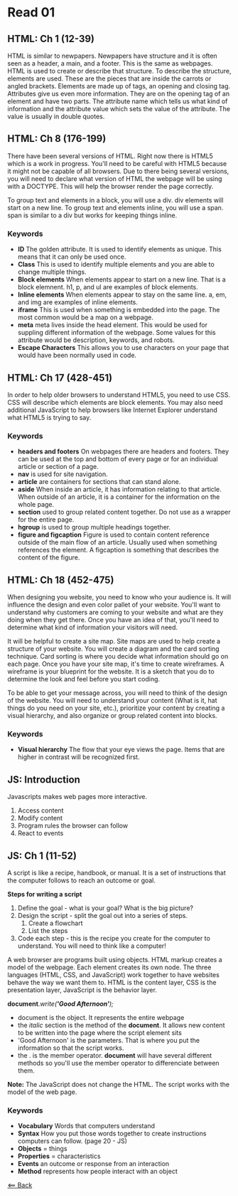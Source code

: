 # Read 01

## HTML: Ch 1 (12-39)
HTML is similar to newpapers. Newpapers have structure and it is often seen as a header, a main, and a footer. This is the same as webpages. HTML is used to create or describe that structure. To describe the structure, elements are used. These are the pieces that are inside the carrots or angled brackets. Elements are made up of tags, an opening and closing tag. Attributes give us even more information. They are on the opening tag of an element and have two parts. The attribute name which tells us what kind of information and the attribute value which sets the value of the attribute. The value is usually in double quotes.

## HTML: Ch 8 (176-199)
There have been several versions of HTML. Right now there is HTML5 which is a work in progress. You'll need to be careful with HTML5 because it might not be capable of all browsers. Due to there being several versions, you will need to declare what version of HTML the webpage will be using with a DOCTYPE. This will help the browser render the page correctly.

To group text and elements in a block, you will use a div. div elements will start on a new line. To group text and elements inline, you will use a span. span is similar to a div but works for keeping things inline.

### Keywords
- **ID** The golden attribute. It is used to identify elements as unique. This means that it can only be used once.
- **Class** This is used to identify multiple elements and you are able to change multiple things. 
- **Block elements** When elements appear to start on a new line. That is a block elemnent. h1, p, and ul are examples of block elements.
- **Inline elements** When elements appear to stay on the same line. a, em, and img are examples of inline elements.
- **iframe** This is used when something is embedded into the page. The most common would be a map on a webpage.
- **meta** meta lives inside the head element. This would be used for suppling different information of the webpage. Some values for this attribute would be description, keywords, and robots.
- **Escape Characters** This allows you to use characters on your page that would have been normally used in code.

## HTML: Ch 17 (428-451)
In order to help older browsers to understand HTML5, you need to use CSS. CSS will describe which elements are block elements. You may also need additional JavaScript to help browsers like Internet Explorer understand what HTML5 is trying to say.

### Keywords
- **headers and footers** On webpages there are headers and footers. They can be used at the top and bottom of every page or for an individual article or section of a page.
- **nav** is used for site navigation.
- **article** are containers for sections that can stand alone. 
- **aside** When inside an article, it has information relating to that article. When outside of an article, it is a container for the information on the whole page.
- **section** used to group related content together. Do not use as a wrapper for the entire page.
- **hgroup** is used to group multiple headings together.
- **figure and figcaption** Figure is used to contain content reference outside of the main flow of an article. Usually used when something references the element. A figcaption is something that describes the content of the figure.

## HTML: Ch 18 (452-475)
When designing you website, you need to know who your audience is. It will influence the design and even color pallet of your website. You'll want to understand why customers are coming to your website and what are they doing when they get there. Once you have an idea of that, you'll need to determine what kind of information your visitors will need. 

It will be helpful to create a site map. Site maps are used to help create a structure of your website. You will create a diagram and the card sorting technique. Card sorting is where you decide what information should go on each page. Once you have your site map, it's time to create wireframes. A wireframe is your blueprint for the website. It is a sketch that you do to determine the look and feel before you start coding.

To be able to get your message across, you will need to think of the design of the website. You will need to understand your content (What is it, hat things do you need on your site, etc.), prioritize your content by creating a visual hierarchy, and also organize or group related content into blocks.

### Keywords
- **Visual hierarchy** The flow that your eye views the page. Items that are higher in contrast will be recognized first.

## JS: Introduction
Javascripts makes web pages more interactive.
1. Access content
1. Modify content
1. Program rules the browser can follow
1. React to events

## JS: Ch 1 (11-52)
A script is like a recipe, handbook, or manual. It is a set of instructions that the computer follows to reach an outcome or goal.

**Steps for writing a script**
1. Define the goal - what is your goal? What is the big picture?
1. Design the script - split the goal out into a series of steps.
    1. Create a flowchart
    1. List the steps
1. Code each step - this is the recipe you create for the computer to understand. You will need to think like a computer!

A web browser are programs built using objects. HTML markup creates a model of the webpage. Each element creates its own node. The three languages (HTML, CSS, and JavaScript) work together to have websites behave the way we want them to. HTML is the content layer, CSS is the presentation layer, JavaScript is the behavior layer.

**document**.*write(**'Good Afternoon'**);*
- document is the object. It represents the entire webpage
- the *italic* section is the method of the **document**. It allows new content to be written into the page where the script element sits
- 'Good Afternoon' is the parameters. That is where you put the information so that the script works.
- the . is the member operator. **document** will have several different methods so you'll use the member operator to differenciate between them.

**Note:** The JavaScript does not change the HTML. The script works with the model of the web page.

### Keywords
- **Vocabulary** Words that computers understand
- **Syntax** How you put those words together to create instructions computers can follow. (page 20 - JS)
- **Objects** = things
- **Properties** = characteristics
- **Events** an outcome or response from an interaction
- **Method**  represents how people interact with an object

[<== Back](https://simoneodegard.github.io/reading-notes/)